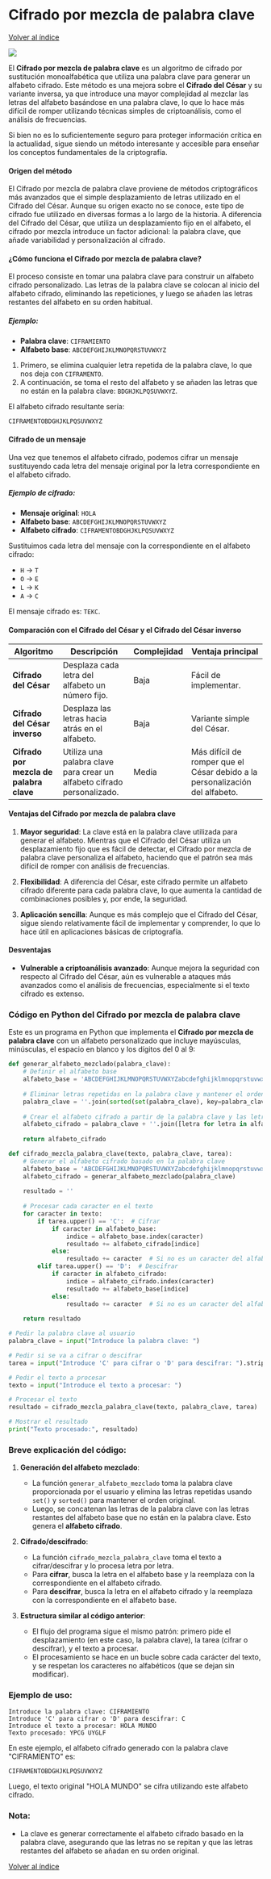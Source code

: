 # Cifrado por mezcla de palabra clave
[Volver al índice](https://github.com/VintaBytes/Cifrado-Con-Python/blob/main/README.md)

<span><img src="https://img.shields.io/badge/Python-FFD43B?style=for-the-badge&logo=python&logoColor=blue"/></span>

El **Cifrado por mezcla de palabra clave** es un algoritmo de cifrado por sustitución monoalfabética que utiliza una palabra clave para generar un alfabeto cifrado. Este método es una mejora sobre el **Cifrado del César** y su variante inversa, ya que introduce una mayor complejidad al mezclar las letras del alfabeto basándose en una palabra clave, lo que lo hace más difícil de romper utilizando técnicas simples de criptoanálisis, como el análisis de frecuencias.

Si bien no es lo suficientemente seguro para proteger información crítica en la actualidad, sigue siendo un método interesante y accesible para enseñar los conceptos fundamentales de la criptografía.


#### Origen del método

El Cifrado por mezcla de palabra clave proviene de métodos criptográficos más avanzados que el simple desplazamiento de letras utilizado en el Cifrado del César. Aunque su origen exacto no se conoce, este tipo de cifrado fue utilizado en diversas formas a lo largo de la historia. A diferencia del Cifrado del César, que utiliza un desplazamiento fijo en el alfabeto, el cifrado por mezcla introduce un factor adicional: la palabra clave, que añade variabilidad y personalización al cifrado.

#### ¿Cómo funciona el Cifrado por mezcla de palabra clave?

El proceso consiste en tomar una palabra clave para construir un alfabeto cifrado personalizado. Las letras de la palabra clave se colocan al inicio del alfabeto cifrado, eliminando las repeticiones, y luego se añaden las letras restantes del alfabeto en su orden habitual.

##### Ejemplo:

- **Palabra clave**: `CIFRAMIENTO`
- **Alfabeto base**: `ABCDEFGHIJKLMNOPQRSTUVWXYZ`

1. Primero, se elimina cualquier letra repetida de la palabra clave, lo que nos deja con `CIFRAMENTO`.
2. A continuación, se toma el resto del alfabeto y se añaden las letras que no están en la palabra clave: `BDGHJKLPQSUVWXYZ`.

El alfabeto cifrado resultante sería:

```
CIFRAMENTOBDGHJKLPQSUVWXYZ
```

#### Cifrado de un mensaje

Una vez que tenemos el alfabeto cifrado, podemos cifrar un mensaje sustituyendo cada letra del mensaje original por la letra correspondiente en el alfabeto cifrado.

##### Ejemplo de cifrado:

- **Mensaje original**: `HOLA`
- **Alfabeto base**: `ABCDEFGHIJKLMNOPQRSTUVWXYZ`
- **Alfabeto cifrado**: `CIFRAMENTOBDGHJKLPQSUVWXYZ`

Sustituimos cada letra del mensaje con la correspondiente en el alfabeto cifrado:

- `H` -> `T`
- `O` -> `E`
- `L` -> `K`
- `A` -> `C`

El mensaje cifrado es: `TEKC`.

#### Comparación con el Cifrado del César y el Cifrado del César inverso

| Algoritmo                         | Descripción                                      | Complejidad | Ventaja principal |
|-----------------------------------|--------------------------------------------------|-------------|-------------------|
| **Cifrado del César**             | Desplaza cada letra del alfabeto un número fijo. | Baja        | Fácil de implementar. |
| **Cifrado del César inverso**     | Desplaza las letras hacia atrás en el alfabeto.  | Baja        | Variante simple del César. |
| **Cifrado por mezcla de palabra clave** | Utiliza una palabra clave para crear un alfabeto cifrado personalizado. | Media       | Más difícil de romper que el César debido a la personalización del alfabeto. |

#### Ventajas del Cifrado por mezcla de palabra clave

1. **Mayor seguridad**: La clave está en la palabra clave utilizada para generar el alfabeto. Mientras que el Cifrado del César utiliza un desplazamiento fijo que es fácil de detectar, el Cifrado por mezcla de palabra clave personaliza el alfabeto, haciendo que el patrón sea más difícil de romper con análisis de frecuencias.
   
2. **Flexibilidad**: A diferencia del César, este cifrado permite un alfabeto cifrado diferente para cada palabra clave, lo que aumenta la cantidad de combinaciones posibles y, por ende, la seguridad.

3. **Aplicación sencilla**: Aunque es más complejo que el Cifrado del César, sigue siendo relativamente fácil de implementar y comprender, lo que lo hace útil en aplicaciones básicas de criptografía.

#### Desventajas

- **Vulnerable a criptoanálisis avanzado**: Aunque mejora la seguridad con respecto al Cifrado del César, aún es vulnerable a ataques más avanzados como el análisis de frecuencias, especialmente si el texto cifrado es extenso.
  


### Código en Python del Cifrado por mezcla de palabra clave

Este es un programa en Python que implementa el **Cifrado por mezcla de palabra clave** con un alfabeto personalizado que incluye mayúsculas, minúsculas, el espacio en blanco y los dígitos del 0 al 9:

```python
def generar_alfabeto_mezclado(palabra_clave):
    # Definir el alfabeto base
    alfabeto_base = 'ABCDEFGHIJKLMNOPQRSTUVWXYZabcdefghijklmnopqrstuvwxyz 0123456789'
    
    # Eliminar letras repetidas en la palabra clave y mantener el orden original
    palabra_clave = ''.join(sorted(set(palabra_clave), key=palabra_clave.index))
    
    # Crear el alfabeto cifrado a partir de la palabra clave y las letras restantes del alfabeto
    alfabeto_cifrado = palabra_clave + ''.join([letra for letra in alfabeto_base if letra not in palabra_clave])
    
    return alfabeto_cifrado

def cifrado_mezcla_palabra_clave(texto, palabra_clave, tarea):
    # Generar el alfabeto cifrado basado en la palabra clave
    alfabeto_base = 'ABCDEFGHIJKLMNOPQRSTUVWXYZabcdefghijklmnopqrstuvwxyz 0123456789'
    alfabeto_cifrado = generar_alfabeto_mezclado(palabra_clave)
    
    resultado = ''
    
    # Procesar cada caracter en el texto
    for caracter in texto:
        if tarea.upper() == 'C':  # Cifrar
            if caracter in alfabeto_base:
                indice = alfabeto_base.index(caracter)
                resultado += alfabeto_cifrado[indice]
            else:
                resultado += caracter  # Si no es un caracter del alfabeto, se deja igual
        elif tarea.upper() == 'D':  # Descifrar
            if caracter in alfabeto_cifrado:
                indice = alfabeto_cifrado.index(caracter)
                resultado += alfabeto_base[indice]
            else:
                resultado += caracter  # Si no es un caracter del alfabeto, se deja igual
    
    return resultado

# Pedir la palabra clave al usuario
palabra_clave = input("Introduce la palabra clave: ")

# Pedir si se va a cifrar o descifrar
tarea = input("Introduce 'C' para cifrar o 'D' para descifrar: ").strip().upper()

# Pedir el texto a procesar
texto = input("Introduce el texto a procesar: ")

# Procesar el texto
resultado = cifrado_mezcla_palabra_clave(texto, palabra_clave, tarea)

# Mostrar el resultado
print("Texto procesado:", resultado)

```

### Breve explicación del código:

1. **Generación del alfabeto mezclado**:
   - La función `generar_alfabeto_mezclado` toma la palabra clave proporcionada por el usuario y elimina las letras repetidas usando `set()` y `sorted()` para mantener el orden original.
   - Luego, se concatenan las letras de la palabra clave con las letras restantes del alfabeto base que no están en la palabra clave. Esto genera el **alfabeto cifrado**.

2. **Cifrado/descifrado**:
   - La función `cifrado_mezcla_palabra_clave` toma el texto a cifrar/descifrar y lo procesa letra por letra.
   - Para **cifrar**, busca la letra en el alfabeto base y la reemplaza con la correspondiente en el alfabeto cifrado.
   - Para **descifrar**, busca la letra en el alfabeto cifrado y la reemplaza con la correspondiente en el alfabeto base.

3. **Estructura similar al código anterior**:
   - El flujo del programa sigue el mismo patrón: primero pide el desplazamiento (en este caso, la palabra clave), la tarea (cifrar o descifrar), y el texto a procesar.
   - El procesamiento se hace en un bucle sobre cada carácter del texto, y se respetan los caracteres no alfabéticos (que se dejan sin modificar).

### Ejemplo de uso:

```
Introduce la palabra clave: CIFRAMIENTO
Introduce 'C' para cifrar o 'D' para descifrar: C
Introduce el texto a procesar: HOLA MUNDO
Texto procesado: YPCG UYGLF
```

En este ejemplo, el alfabeto cifrado generado con la palabra clave "CIFRAMIENTO" es:

```
CIFRAMENTOBDGHJKLPQSUVWXYZ
```

Luego, el texto original "HOLA MUNDO" se cifra utilizando este alfabeto cifrado.

### Nota:
- La clave es generar correctamente el alfabeto cifrado basado en la palabra clave, asegurando que las letras no se repitan y que las letras restantes del alfabeto se añadan en su orden original.


[Volver al índice](https://github.com/VintaBytes/Cifrado-Con-Python/blob/main/README.md)

